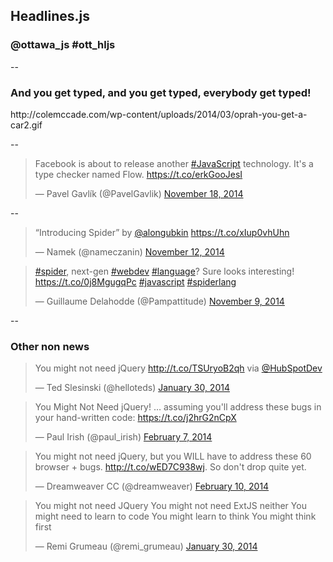 <h2>Headlines.js</h2>
<h3>@ottawa_js #ott_hljs</h3>

--

<h3>And you get typed, and you get typed, everybody get typed!</h3>
<p>http://colemccade.com/wp-content/uploads/2014/03/oprah-you-get-a-car2.gif</p>
--

<blockquote class="twitter-tweet" lang="en"><p>Facebook is about to release another <a href="https://twitter.com/hashtag/JavaScript?src=hash">#JavaScript</a> technology. It&#39;s a type checker named Flow. <a href="https://t.co/erkGooJesI">https://t.co/erkGooJesI</a></p>&mdash; Pavel Gavlík (@PavelGavlik) <a href="https://twitter.com/PavelGavlik/status/534653996880117762">November 18, 2014</a></blockquote>

--

<blockquote class="twitter-tweet" lang="en"><p>“Introducing Spider” by <a href="https://twitter.com/alongubkin">@alongubkin</a> <a href="https://t.co/xIup0vhUhn">https://t.co/xIup0vhUhn</a></p>&mdash; Namek (@nameczanin) <a href="https://twitter.com/nameczanin/status/532466813880127488">November 12, 2014</a></blockquote>

<blockquote class="twitter-tweet" lang="en"><p><a href="https://twitter.com/hashtag/spider?src=hash">#spider</a>, next-gen <a href="https://twitter.com/hashtag/webdev?src=hash">#webdev</a> <a href="https://twitter.com/hashtag/language?src=hash">#language</a>? Sure looks interesting! <a href="https://t.co/0j8MgugqPc">https://t.co/0j8MgugqPc</a> <a href="https://twitter.com/hashtag/javascript?src=hash">#javascript</a> <a href="https://twitter.com/hashtag/spiderlang?src=hash">#spiderlang</a></p>&mdash; Guillaume Delahodde (@Pampattitude) <a href="https://twitter.com/Pampattitude/status/531552868726480896">November 9, 2014</a></blockquote>

--

<h3>Other non news</h3>

<blockquote class="twitter-tweet" lang="en"><p>You might not need jQuery <a href="http://t.co/TSUryoB2qh">http://t.co/TSUryoB2qh</a> via <a href="https://twitter.com/HubSpotDev">@HubSpotDev</a></p>&mdash; Ted Slesinski (@helloteds) <a href="https://twitter.com/helloteds/status/428935106720321537">January 30, 2014</a></blockquote>

<blockquote class="twitter-tweet" lang="en"><p>You Might Not Need jQuery! … assuming you&#39;ll address these bugs in your hand-written code: <a href="https://t.co/j2hrG2nCpX">https://t.co/j2hrG2nCpX</a></p>&mdash; Paul Irish (@paul_irish) <a href="https://twitter.com/paul_irish/status/431584056883429376">February 7, 2014</a></blockquote>

<blockquote class="twitter-tweet" lang="en"><p>You might not need jQuery, but you WILL have to address these 60 browser + bugs. <a href="http://t.co/wED7C938wj">http://t.co/wED7C938wj</a>. So don&#39;t drop quite yet.</p>&mdash; Dreamweaver CC (@dreamweaver) <a href="https://twitter.com/dreamweaver/status/433026572069515264">February 10, 2014</a></blockquote>

<blockquote class="twitter-tweet" lang="en"><p>You might not need JQuery&#10;You might not need ExtJS neither&#10;You might need to learn to code&#10;You might learn to think&#10;You might think first</p>&mdash; Remi Grumeau (@remi_grumeau) <a href="https://twitter.com/remi_grumeau/status/429010494934884352">January 30, 2014</a></blockquote>
